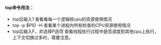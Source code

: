 #### top命令用法：
- top后输入1 查看看每一个逻辑核cpu的资源使用情况
- top -p $PID -H 查看某个进程内所有检查的CPU资源使用情况
- top后输入F，并选择P选项 查看线程执行过程中是否调度到其他cpu上执行，上下文切换过多时，需要注意。
